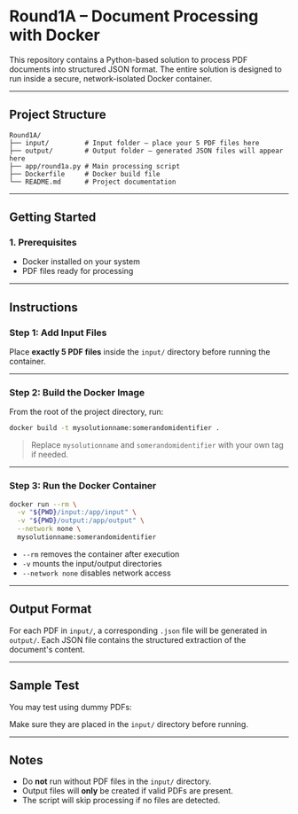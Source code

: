 
# Round1A – Document Processing with Docker

This repository contains a Python-based solution to process PDF documents into structured JSON format. The entire solution is designed to run inside a secure, network-isolated Docker container.

---

## Project Structure

```
Round1A/
├── input/         # Input folder – place your 5 PDF files here
├── output/        # Output folder – generated JSON files will appear here
├── app/round1a.py # Main processing script
├── Dockerfile     # Docker build file
└── README.md      # Project documentation
```

---

## Getting Started

### 1. Prerequisites

- Docker installed on your system
- PDF files ready for processing

---

## Instructions

### Step 1: Add Input Files

Place **exactly 5 PDF files** inside the `input/` directory before running the container.

---

### Step 2: Build the Docker Image

From the root of the project directory, run:

```bash
docker build -t mysolutionname:somerandomidentifier .
```

> Replace `mysolutionname` and `somerandomidentifier` with your own tag if needed.

---

### Step 3: Run the Docker Container

```bash
docker run --rm \
  -v "${PWD}/input:/app/input" \
  -v "${PWD}/output:/app/output" \
  --network none \
  mysolutionname:somerandomidentifier
```

-  `--rm` removes the container after execution
-  `-v` mounts the input/output directories
-  `--network none` disables network access

---

## Output Format

For each PDF in `input/`, a corresponding `.json` file will be generated in `output/`. Each JSON file contains the structured extraction of the document's content.

---

## Sample Test

You may test using dummy PDFs:

Make sure they are placed in the `input/` directory before running.

---

## Notes

- Do **not** run without PDF files in the `input/` directory.
- Output files will **only** be created if valid PDFs are present.
- The script will skip processing if no files are detected.
